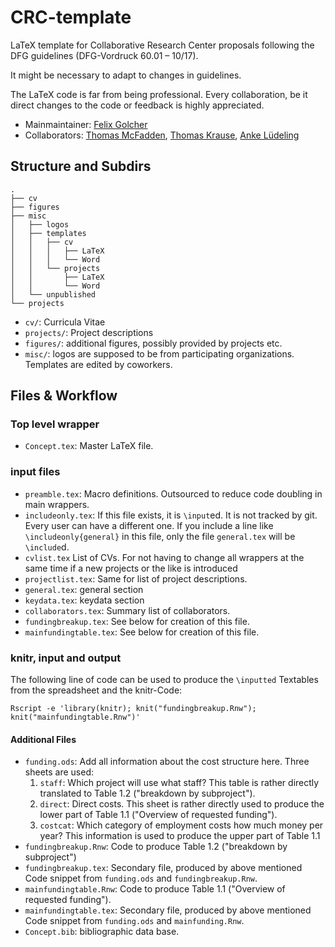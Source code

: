 # CRC-template

LaTeX template for Collaborative Research Center proposals following
the DFG guidelines (DFG-Vordruck 60.01 – 10/17).

It might be necessary to adapt to changes in guidelines.

The LaTeX code is far from being professional. Every collaboration, be it direct changes to the code or feedback is highly appreciated.

* Mainmaintainer: [Felix Golcher](https://github.com/felixgolcher)
* Collaborators: [Thomas McFadden](https://github.com/mcfadden13), [Thomas Krause](https://github.com/thomaskrause), [Anke Lüdeling](https://github.com/AnkeLuedeling)

## Structure and Subdirs 

```
.
├── cv
├── figures
├── misc
│   ├── logos
│   ├── templates
│   │   ├── cv
│   │   │   ├── LaTeX
│   │   │   └── Word
│   │   └── projects
│   │       ├── LaTeX
│   │       └── Word
│   └── unpublished
└── projects
```

* `cv/`: Curricula Vitae
* `projects/`: Project descriptions
* `figures/`: additional figures, possibly provided by projects etc.
* `misc/`: logos are supposed to be from participating organizations. Templates are edited by coworkers.


## Files & Workflow

### Top level wrapper

* `Concept.tex`: Master LaTeX file.

### input files

* `preamble.tex`: Macro definitions. Outsourced to reduce code doubling in main wrappers.
* `includeonly.tex`: If this file exists, it is `\input`ed. It is not tracked by git. Every user can have a different one. If you include a line like `\includeonly{general}` in this file, only the file `general.tex` will be `\include`d.
* `cvlist.tex` List of CVs. For not having to change all wrappers at the same time if a new projects or the like is introduced
* `projectlist.tex`: Same for list of project descriptions.
* `general.tex`: general section
* `keydata.tex`: keydata section
* `collaborators.tex`: Summary list of collaborators.
* `fundingbreakup.tex`: See below for creation of this file.
* `mainfundingtable.tex`: See below for creation of this file.


### knitr, input and output ###

The following line of code can be used to produce the `\inputted` Textables from the spreadsheet and the knitr-Code:
```
Rscript -e 'library(knitr); knit("fundingbreakup.Rnw"); knit("mainfundingtable.Rnw")'
```

#### Additional Files ####

* `funding.ods`: Add all information about the cost structure here. Three sheets are used:
    1. `staff`: Which project will use what staff? This table is rather directly translated to Table 1.2 ("breakdown by subproject").
    2. `direct`: Direct costs. This sheet is rather directly used to produce the lower part of Table 1.1 ("Overview of requested funding").
    3. `costcat`: Which category of employment costs how much money per year? This information is used to produce the upper part of Table 1.1
* `fundingbreakup.Rnw`: Code to produce Table 1.2 ("breakdown by subproject")
* `fundingbreakup.tex`: Secondary file, produced by above mentioned Code snippet from `funding.ods` and `fundingbreakup.Rnw`.
* `mainfundingtable.Rnw`: Code to produce Table 1.1 ("Overview of requested funding").
* `mainfundingtable.tex`: Secondary file, produced by above mentioned Code snippet from `funding.ods` and `mainfunding.Rnw`.
* `Concept.bib`: bibliographic data base.




